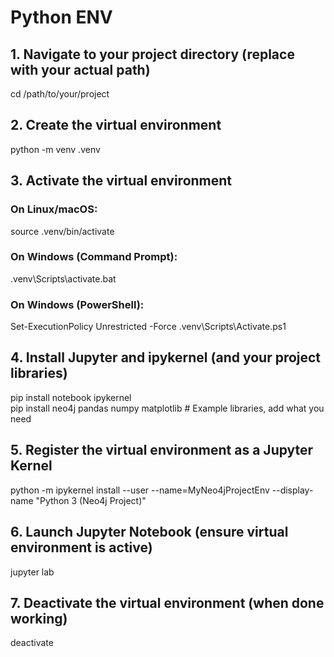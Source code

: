 
# Python ENV

## 1. Navigate to your project directory (replace with your actual path)
cd /path/to/your/project

## 2. Create the virtual environment
python -m venv .venv

## 3. Activate the virtual environment
### On Linux/macOS:
source .venv/bin/activate
### On Windows (Command Prompt):  
 .venv\Scripts\activate.bat
### On Windows (PowerShell):  
 Set-ExecutionPolicy Unrestricted -Force
 .venv\Scripts\Activate.ps1

## 4. Install Jupyter and ipykernel (and your project libraries)
pip install notebook ipykernel  
pip install neo4j pandas numpy matplotlib # Example libraries, add what you need

## 5. Register the virtual environment as a Jupyter Kernel
python -m ipykernel install --user --name=MyNeo4jProjectEnv --display-name "Python 3 (Neo4j Project)"

## 6. Launch Jupyter Notebook (ensure virtual environment is active)
jupyter lab

## 7. Deactivate the virtual environment (when done working)
deactivate



